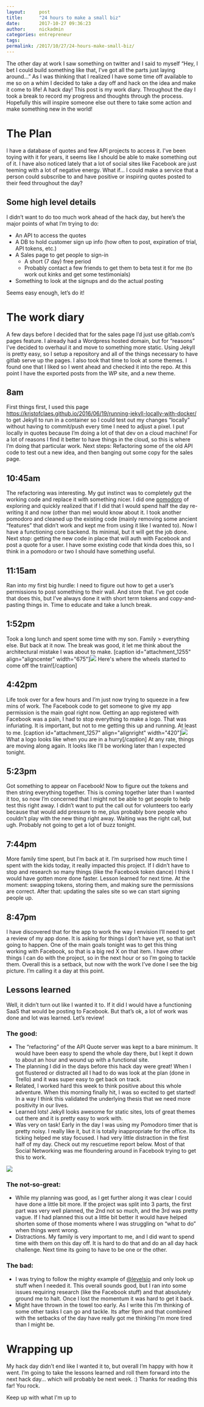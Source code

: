 ```yaml
---
layout:     post
title:      "24 hours to make a small biz"
date:       2017-10-27 09:36:23
author:     nickadmin
categories: entrepreneur
tags:  
permalink: /2017/10/27/24-hours-make-small-biz/
---
```

The other day at work I saw something on twitter and I said to myself “Hey, I bet I could build something like that, I’ve got all the parts just laying around...” As I was thinking that I realized I have some time off available to me so on a whim I decided to take a day off and hack on the idea and make it come to life! A hack day!  This post is my work diary. Throughout the day I took a break to record my progress and thoughts through the process. Hopefully this will inspire someone else out there to take some action and make something new in the world! 

# The Plan

I have a database of quotes and few API projects to access it. I’ve been toying with it for years, it seems like I should be able to make something out of it. I have also noticed lately that a lot of social sites like Facebook are just teeming with a lot of negative energy. What if... I could make a service that a person could subscribe to and have positive or inspiring quotes posted to their feed throughout the day? 

## Some high level details

I didn’t want to do too much work ahead of the hack day, but here’s the major points of what I’m trying to do: 

  * An API to access the quotes
  * A DB to hold customer sign up info (how often to post, expiration of trial, API tokens, etc.)
  * A Sales page to get people to sign-in 
    * A short (7 day) free period
    * Probably contact a few friends to get them to beta test it for me (to work out kinks and get some testimonials)
  * Something to look at the signups and do the actual posting

Seems easy enough, let’s do it! 

# The work diary

A few days before I decided that for the sales page I’d just use gitlab.com’s pages feature. I already had a Wordpress hosted domain, but for “reasons” I’ve decided to overhaul it and move to something more static. Using Jekyll is pretty easy, so I setup a repository and all of the things necessary to have gitlab serve up the pages. I also took that time to look at some themes. I found one that I liked so I went ahead and checked it into the repo. At this point I have the exported posts from the WP site, and a new theme. 

## 8am

First things first, I used this page <https://kristofclaes.github.io/2016/06/19/running-jekyll-locally-with-docker/> to get Jekyll to run in a container so I could test out my changes “locally” without having to commit/push every time I need to adjust a pixel. I put locally in quotes because I’m doing a lot of that dev on a cloud machine! For a lot of reasons I find it better to have things in the cloud, so this is where I’m doing that particular work. Next steps: Refactoring some of the old API code to test out a new idea, and then banging out some copy for the sales page. 

## 10:45am

The refactoring was interesting. My gut instinct was to completely gut the working code and replace it with something nicer. I did one [pomodoro](https://en.wikipedia.org/wiki/Pomodoro_Technique) of exploring and quickly realized that if I did that I would spend half the day re-writing it and now (other than me) would know about it. I took another pomodoro and cleaned up the existing code (mainly removing some ancient “features” that didn’t work and kept me from using it like I wanted to). Now I have a functioning core backend. Its minimal, but it will get the job done. Next stop: getting the new code in place that will auth with Facebook and post a quote for a user. I have some existing code that kinda does this, so I think in a pomodoro or two I should have something useful. 

## 11:15am

Ran into my first big hurdle: I need to figure out how to get a user’s permissions to post something to their wall. And store that. I’ve got code that does this, but I’ve always done it with short term tokens and copy-and-pasting things in. Time to educate and take a lunch break. 

## 1:52pm

Took a long lunch and spent some time with my son. Family > everything else. But back at it now. The break was good, it let me think about the architectural mistake I was about to make. [caption id="attachment_1255" align="aligncenter" width="675"]![](https://ironboundsoftware.com/blog-imgs/uploads/2017/10/Screen-Shot-2017-10-26-at-11.26.09-AM.png) Here's where the wheels started to come off the train![/caption] 

## 4:42pm

Life took over for a few hours and I’m just now trying to squeeze in a few mins of work. The Facebook code to get someone to give my app permission is the main goal right now. Getting an app registered with Facebook was a pain, I had to stop everything to make a logo. That was infuriating. It is important, but not to me getting this up and running. At least to me. [caption id="attachment_1257" align="alignright" width="420"]![](https://ironboundsoftware.com/blog-imgs/uploads/2017/10/HeroicInspiration-banner-420x315.png) What a logo looks like when you are in a hurry[/caption] At any rate, things are moving along again. It looks like I’ll be working later than I expected tonight. 

## 5:23pm

Got something to appear on Facebook! Now to figure out the tokens and then string everything together. This is coming together later than I wanted it too, so now I’m concerned that I might not be able to get people to help test this right away. I didn’t want to put the call out for volunteers too early because that would add pressure to me, plus probably bore people who couldn’t play with the new thing right away. Waiting was the right call, but ugh. Probably not going to get a lot of buzz tonight. 

## 7:44pm

More family time spent, but I’m back at it. I’m surprised how much time I spent with the kids today, it really impacted this project. If I didn’t have to stop and research so many things (like the Facebook token dance) I think I would have gotten more done faster. Lesson learned for next time. At the moment: swapping tokens, storing them, and making sure the permissions are correct. After that: updating the sales site so we can start signing people up. 

## 8:47pm

I have discovered that for the app to work the way I envision I’ll need to get a review of my app done. It is asking for things I don’t have yet, so that isn’t going to happen. One of the main goals tonight was to get this thing working with Facebook, so that is a big red X on that item. I have other things I can do with the project, so in the next hour or so I’m going to tackle them. Overall this is a setback, but now with the work I’ve done I see the big picture. I’m calling it a day at this point. 

## Lessons learned

Well, it didn’t turn out like I wanted it to. If it did I would have a functioning SaaS that would be posting to Facebook. But that’s ok, a lot of work was done and lot was learned. Let’s review! 

### The good:

  * The “refactoring” of the API Quote server was kept to a bare minimum. It would have been easy to spend the whole day there, but I kept it down to about an hour and wound up with a functional site.
  * The planning I did in the days before this hack day were great! When I got flustered or distracted all I had to do was look at the plan (done in Trello) and it was super easy to get back on track.
  * Related, I worked hard this week to think positive about this whole adventure. When this morning finally hit, I was so excited to get started! In a way I think this validated the underlying thesis that we need more positivity in our lives.
  * Learned lots! Jekyll looks awesome for static sites, lots of great themes out there and it is pretty easy to work with.
  * Was very on task! Early in the day I was using my Pomodoro timer that is pretty noisy. I really like it, but it is totally inappropriate for the office. Its ticking helped me stay focused. I had very little distraction in the first half of my day. Check out my rescuetime report below. Most of that Social Networking was me floundering around in Facebook trying to get this to work.

![](https://ironboundsoftware.com/blog-imgs/uploads/2017/10/Screen-Shot-2017-10-26-at-9.05.38-PM.png)

### The not-so-great:

  * While my planning was good, as I get further along it was clear I could have done a little bit more. If the project was split into 3 parts, the first part was very well planned, the 2nd not so much, and the 3rd was pretty vague. If I had planned this out a little bit better it would have helped shorten some of those moments where I was struggling on “what to do” when things went wrong.
  * Distractions. My family is very important to me, and I did want to spend time with them on this day off. It is hard to do that and do an all day hack challenge. Next time its going to have to be one or the other.



### The bad:

  * I was trying to follow the mighty example of [@levelsio](https://twitter.com/levelsio) and only look up stuff when I needed it. This overall sounds good, but I ran into some issues requiring research (like the Facebook stuff) and that absolutely ground me to halt. Once I lost the momentum it was hard to get it back.
  * Might have thrown in the towel too early. As I write this I’m thinking of some other tasks I can go and tackle. Its after 9pm and that combined with the setbacks of the day have really got me thinking I’m more tired than I might be.



# Wrapping up

My hack day didn’t end like I wanted it to, but overall I’m happy with how it went. I’m going to take the lessons learned and roll them forward into the next hack day... which will probably be next week. :) Thanks for reading this far! You rock. 

Keep up with what I'm up to
<!--stackedit_data:
eyJoaXN0b3J5IjpbNjg3NTc4NDY3XX0=
-->